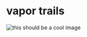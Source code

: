 # vapor trails
![this should be a cool image](https://66.media.tumblr.com/65c5e427ce9647127d04dd1d740a383b/b1fa33115f45cf30-1b/s400x600/01fc1a624c70b69f14b1aab556edccdf9cc03803.gif)
